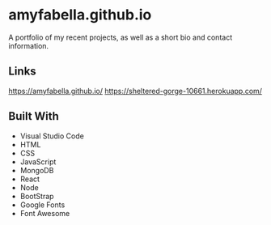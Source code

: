 # amyfabella.github.io
A portfolio of my recent projects, as well as a short bio and contact information.
## Links
https://amyfabella.github.io/
https://sheltered-gorge-10661.herokuapp.com/
## Built With
* Visual Studio Code
* HTML
* CSS
* JavaScript
* MongoDB
* React
* Node
* BootStrap
* Google Fonts
* Font Awesome
